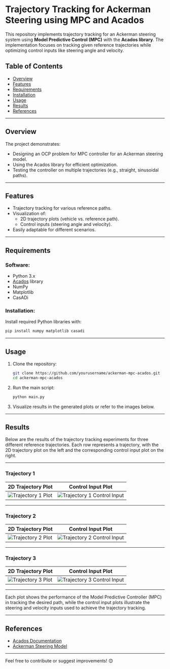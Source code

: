 # Trajectory Tracking for Ackerman Steering using MPC and Acados

This repository implements trajectory tracking for an Ackerman steering system using **Model Predictive Control (MPC)** with the **Acados library**. The implementation focuses on tracking given reference trajectories while optimizing control inputs like steering angle and velocity.

## Table of Contents
- [Overview](#overview)
- [Features](#features)
- [Requirements](#requirements)
- [Installation](#installation)
- [Usage](#usage)
- [Results](#results)
- [References](#references)

---

## Overview

The project demonstrates:
- Designing an OCP problem for MPC controller for an Ackerman steering model.
- Using the Acados library for efficient optimization.
- Testing the controller on multiple trajectories (e.g., straight, sinusoidal paths).

---

## Features

- Trajectory tracking for various reference paths.
- Visualization of:
  - 2D trajectory plots (vehicle vs. reference path).
  - Control inputs (steering angle and velocity).
- Easily adaptable for different scenarios.

---

## Requirements

### Software:
- Python 3.x
- [Acados](https://github.com/acados/acados) library
- NumPy
- Matplotlib
- CasADi

### Installation:
Install required Python libraries with:
```bash
pip install numpy matplotlib casadi
```

---

## Usage

1. Clone the repository:
   ```bash
   git clone https://github.com/yourusername/ackerman-mpc-acados.git
   cd ackerman-mpc-acados
   ```

2. Run the main script:
   ```bash
   python main.py
   ```

3. Visualize results in the generated plots or refer to the images below.

---

## Results

Below are the results of the trajectory tracking experiments for three different reference trajectories. Each row represents a trajectory, with the 2D trajectory plot on the left and the corresponding control input plot on the right.

---

### Trajectory 1
| 2D Trajectory Plot | Control Input Plot |
|---------------------|--------------------|
| ![Trajectory 1 Plot](results/trajectory1_plot.jpg) | ![Trajectory 1 Control Input](results/trajectory1_control.jpg) |

---

### Trajectory 2
| 2D Trajectory Plot | Control Input Plot |
|---------------------|--------------------|
| ![Trajectory 2 Plot](results/trajectory2_plot.jpg) | ![Trajectory 2 Control Input](results/trajectory2_control.jpg) |

---

### Trajectory 3
| 2D Trajectory Plot | Control Input Plot |
|---------------------|--------------------|
| ![Trajectory 3 Plot](results/trajectory3_plot.jpg) | ![Trajectory 3 Control Input](results/trajectory3_control.jpg) |

---

Each plot shows the performance of the Model Predictive Controller (MPC) in tracking the desired path, while the control input plots illustrate the steering and velocity inputs used to achieve the trajectory tracking.


---

## References

- [Acados Documentation](https://docs.acados.org/)
- [Ackerman Steering Model](https://en.wikipedia.org/wiki/Ackermann_steering_geometry)

---

Feel free to contribute or suggest improvements! 😊
